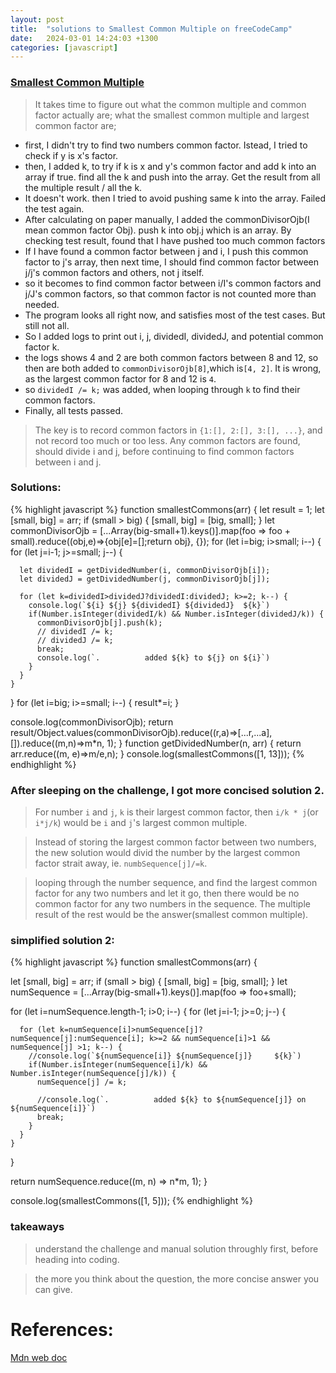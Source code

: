 ```yaml
---
layout: post
title:  "solutions to Smallest Common Multiple on freeCodeCamp"
date:   2024-03-01 14:24:03 +1300
categories: [javascript]
---
```


### [Smallest Common Multiple](https://www.freecodecamp.org/learn/javascript-algorithms-and-data-structures/intermediate-algorithm-scripting/smallest-common-multiple)

> It takes time to figure out what the common multiple and common factor actually are; what the smallest common multiple and largest common factor are; 

- first, I didn't try to find two numbers common factor. Istead, I tried to check if y is x's factor.
- then, I added k, to try if k is x and y's common factor and add k into an array if true. find all the k and push into the array. Get the result from all the multiple result / all the k.
- It doesn't work. then I tried to avoid pushing same k into the array. Failed the test again.
- After calculating on paper manually, I added the commonDivisorOjb(I mean common factor Obj). push k into obj.j which is an array. By checking test result, found that I have pushed too much common factors
- If I have found a common factor between j and i, I push this common factor to j's array, then next time, I should find common factor between j/j's common factors and others, not j itself.
- so it becomes to find common factor between i/I's common factors and j/J's common factors, so that common factor is not counted more than needed.
- The program looks all right now, and satisfies most of the test cases. But still not all.
- So I added logs to print out i, j, dividedI, dividedJ, and potential common factor k.
- the logs shows 4 and 2 are both common factors between 8 and 12, so then are both added to `commonDivisorOjb[8]`,which is`[4, 2]`. It is wrong, as the largest common factor for 8 and 12 is `4`.
- so `dividedI /= k;` was added, when looping through `k` to find their common factors.
- Finally, all tests passed.

> The key is to record common factors in `{1:[], 2:[], 3:[], ...}`, and not record too much or too less. Any common factors are found, should divide i and j, before continuing to find common factors between i and j.

### Solutions:

{% highlight javascript %}
function smallestCommons(arr) {
  let result = 1;
  let [small, big] = arr;
  if (small > big) {
    [small, big] = [big, small];
  }
  let commonDivisorOjb = [...Array(big-small+1).keys()].map(foo => foo + small).reduce((obj,e)=>{obj[e]=[];return obj}, {});
  for (let i=big; i>small; i--) {
    for (let j=i-1; j>=small; j--) {
      
      let dividedI = getDividedNumber(i, commonDivisorOjb[i]);
      let dividedJ = getDividedNumber(j, commonDivisorOjb[j]);

      for (let k=dividedI>dividedJ?dividedI:dividedJ; k>=2; k--) {
        console.log(`${i} ${j} ${dividedI} ${dividedJ}  ${k}`)
        if(Number.isInteger(dividedI/k) && Number.isInteger(dividedJ/k)) {
          commonDivisorOjb[j].push(k);
          // dividedI /= k;
          // dividedJ /= k;
          break;
          console.log(`.          added ${k} to ${j} on ${i}`)
        }
      }
    }
  }
  for (let i=big; i>=small; i--) {
    result*=i;
  }
  
  console.log(commonDivisorOjb);
  return result/Object.values(commonDivisorOjb).reduce((r,a)=>[...r,...a],[]).reduce((m,n)=>m*n, 1);
}
function getDividedNumber(n, arr) {
  return arr.reduce((m, e)=>m/e,n);
}
console.log(smallestCommons([1, 13]));
{% endhighlight %}

### After sleeping on the challenge, I got more concised solution 2.

> For number `i` and `j`, `k` is their largest common factor, then `i/k * j`(or `i*j/k`) would be `i` and `j`'s largest common multiple. 

> Instead of storing the largest common factor between two numbers, the new solution would divid the number by the largest common factor strait away, ie. `numbSequence[j]/=k`. 

> looping through the number sequence, and find the largest common factor for any two numbers and let it go, then there would be no common factor for any two numbers in the sequence. The multiple result of the rest would be the answer(smallest common multiple).

### simplified solution 2:

{% highlight javascript %}
function smallestCommons(arr) {
 
  let [small, big] = arr;
  if (small > big) {
    [small, big] = [big, small];
  }
  let numSequence = [...Array(big-small+1).keys()].map(foo => foo+small);

  for (let i=numSequence.length-1; i>0; i--) {
    for (let j=i-1; j>=0; j--) {

      for (let k=numSequence[i]>numSequence[j]?numSequence[j]:numSequence[i]; k>=2 && numSequence[i]>1 && numSequence[j] >1; k--) {
        //console.log(`${numSequence[i]} ${numSequence[j]}     ${k}`)
        if(Number.isInteger(numSequence[i]/k) && Number.isInteger(numSequence[j]/k)) {
          numSequence[j] /= k;

          //console.log(`.          added ${k} to ${numSequence[j]} on ${numSequence[i]}`)
          break;
        }
      }
    }
  } 
   
  return numSequence.reduce((m, n) => n*m, 1);
}

console.log(smallestCommons([1, 5]));
{% endhighlight %}

### takeaways 

> understand the challenge and manual solution throughly first, before heading into coding.

> the more you think about the question, the more concise answer you can give.

# References:

[Mdn web doc](https://developer.mozilla.org/en-US/docs/Web/JavaScript/Reference/Global_Objects/Array/includes)
